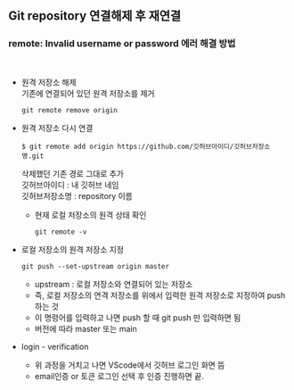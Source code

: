 ## Git repository 연결해제 후 재연결
### remote: Invalid username or password 에러 해결 방법

</br>

- 원격 저장소 해제  
    기존에 연결되어 있던 원격 저장소를 제거
    ```git
    git remote remove origin
    ```
- 원격 저장소 다시 연결  
    ```git
    $ git remote add origin https://github.com/깃허브아이디/깃허브저장소명.git
    ```
    삭제했던 기존 경로 그대로 추가  
    깃허브아이디 : 내 깃허브 네임  
    깃허브저장소명 : repository 이름  

    - 현재 로컬 저장소의 원격 상태 확인
        ```git
        git remote -v
        ```

- 로컬 저장소의 원격 저장소 지정  
    ```git
    git push --set-upstream origin master
    ```
    - upstream : 로컬 저장소와 연결되어 있는 저장소  
    - 즉, 로컬 저장소의 연격 저장소를 위에서 입력한 원격 저장소로 지정하여 push 하는 것  
    - 이 명령어를 입력하고 나면 push 할 때 git push 만 입력하면 됨  
    - 버전에 따라 master 또는 main  

- login - verification
    - 위 과정을 거치고 나면 VScode에서 깃허브 로그인 화면 뜸  
    - email인증 or 토큰 로그인 선택 후 인증 진행하면 끝.